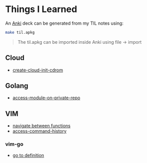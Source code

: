 # Things I Learned

An [Anki](https://apps.ankiweb.net/) deck can be generated from my TIL notes using:
```bash
make til.apkg
```
> The til.apkg can be imported inside Anki using file -> import

## Cloud
- [create-cloud-init-cdrom](cloud/create-cloud-init-cdrom.md)
## Golang
- [access-module-on-private-repo](go/access-module-on-private-repo.md)
## VIM
- [navigate between functions](vim/navigate-between-functions.md)
- [access-command-history](vim/access-command-history.md)
### vim-go
- [go to definition](vim/vim-go-go-to-definition.md)

